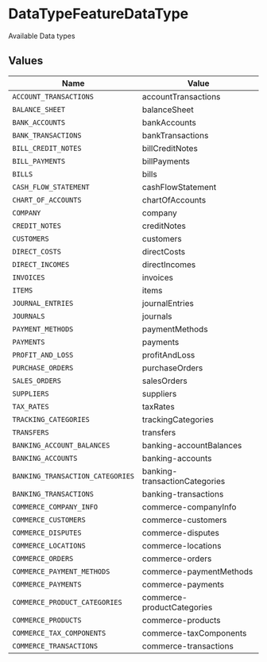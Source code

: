 # DataTypeFeatureDataType

Available Data types


## Values

| Name                             | Value                            |
| -------------------------------- | -------------------------------- |
| `ACCOUNT_TRANSACTIONS`           | accountTransactions              |
| `BALANCE_SHEET`                  | balanceSheet                     |
| `BANK_ACCOUNTS`                  | bankAccounts                     |
| `BANK_TRANSACTIONS`              | bankTransactions                 |
| `BILL_CREDIT_NOTES`              | billCreditNotes                  |
| `BILL_PAYMENTS`                  | billPayments                     |
| `BILLS`                          | bills                            |
| `CASH_FLOW_STATEMENT`            | cashFlowStatement                |
| `CHART_OF_ACCOUNTS`              | chartOfAccounts                  |
| `COMPANY`                        | company                          |
| `CREDIT_NOTES`                   | creditNotes                      |
| `CUSTOMERS`                      | customers                        |
| `DIRECT_COSTS`                   | directCosts                      |
| `DIRECT_INCOMES`                 | directIncomes                    |
| `INVOICES`                       | invoices                         |
| `ITEMS`                          | items                            |
| `JOURNAL_ENTRIES`                | journalEntries                   |
| `JOURNALS`                       | journals                         |
| `PAYMENT_METHODS`                | paymentMethods                   |
| `PAYMENTS`                       | payments                         |
| `PROFIT_AND_LOSS`                | profitAndLoss                    |
| `PURCHASE_ORDERS`                | purchaseOrders                   |
| `SALES_ORDERS`                   | salesOrders                      |
| `SUPPLIERS`                      | suppliers                        |
| `TAX_RATES`                      | taxRates                         |
| `TRACKING_CATEGORIES`            | trackingCategories               |
| `TRANSFERS`                      | transfers                        |
| `BANKING_ACCOUNT_BALANCES`       | banking-accountBalances          |
| `BANKING_ACCOUNTS`               | banking-accounts                 |
| `BANKING_TRANSACTION_CATEGORIES` | banking-transactionCategories    |
| `BANKING_TRANSACTIONS`           | banking-transactions             |
| `COMMERCE_COMPANY_INFO`          | commerce-companyInfo             |
| `COMMERCE_CUSTOMERS`             | commerce-customers               |
| `COMMERCE_DISPUTES`              | commerce-disputes                |
| `COMMERCE_LOCATIONS`             | commerce-locations               |
| `COMMERCE_ORDERS`                | commerce-orders                  |
| `COMMERCE_PAYMENT_METHODS`       | commerce-paymentMethods          |
| `COMMERCE_PAYMENTS`              | commerce-payments                |
| `COMMERCE_PRODUCT_CATEGORIES`    | commerce-productCategories       |
| `COMMERCE_PRODUCTS`              | commerce-products                |
| `COMMERCE_TAX_COMPONENTS`        | commerce-taxComponents           |
| `COMMERCE_TRANSACTIONS`          | commerce-transactions            |